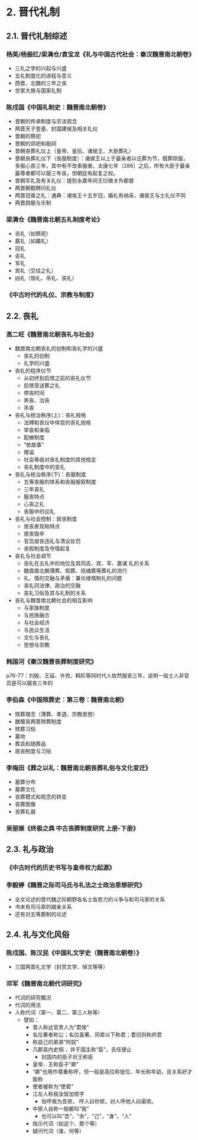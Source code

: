 # 2. 晋代礼制
## 2.1. 晋代礼制综述
### 杨英/杨振红/梁满仓/袁宝龙《礼与中国古代社会：秦汉魏晋南北朝卷》
- 三礼之学的兴起与兴盛
- 五礼制度化的进程与意义
- 西晋、北魏的三年之丧
- 世家大族与国家礼制

### 陈戍国《中国礼制史：魏晋南北朝卷》
- 晋朝的传承制度与宗法观念
- 两晋天子登基、封国建侯及相关礼仪
- 晋朝的祭祀
- 晋朝的郊祀和殷祠
- 晋朝丧葬礼仪上（皇帝、皇后、诸侯王、大臣葬礼）
- 晋朝丧葬礼仪下（丧服制度）：诸侯王以上于最亲者以讫葬为节，既葬除服，多服心丧三年，其中有不改素服者。太康七年（286）之后，所有大臣于最亲最尊者都可以服三年丧，但朝廷有起复之权。
- 晋朝军礼及有关礼仪：提到永嘉年间王衍做关外都督
- 两晋朝觐聘问礼仪
- 两晋冠昏之礼：通典：诸侯王十五岁冠，婚礼有纳采，诸侯王与士礼仪不同
- 两晋舆服与乐制

### 梁满仓《魏晋南北朝五礼制度考论》
- 吉礼（如祭祀）
- 嘉礼（如婚礼）
- 冠礼
- 会礼
- 军礼
- 宾礼（交往之礼）
- 凶礼（恤礼、吊礼、丧礼）

### 《中古时代的礼仪、宗教与制度》

## 2.2. 丧礼
### 高二旺《魏晋南北朝丧礼与社会》
- 魏晋南北朝丧礼的创制和丧礼学的兴盛
  - 丧礼的创制
  - 礼学的兴盛
- 丧礼的程序仪节
  - 从初终到启殡之前的丧礼仪节
  - 启殡至送葬之礼
  - 停丧时间
  - 奔丧、治丧
  - 吊丧
- 丧礼与统治秩序(上)：丧礼规格
  - 法赙和丧仪中体现的丧礼规格
  - 举哀和亲临
  - 配飨制度
  - “依故事”
  - 赠谥
  - 社会等级对丧礼制度的其他规定
  - 丧礼制度中的变礼
- 丧礼与统治秩序(下)：丧服制度
  - 五等丧服的体系和丧服服叙制度
  - 三年丧礼
  - 服丧特点
  - 心丧之礼
  - 丧服中的议礼
- 丧礼与社会控制：居丧制度
  - 居丧表现和特点
  - 居丧毁卒
  - 官员居丧违礼与清议处罚
  - 丧假制度及夺情起复
- 丧礼与社会调节
  - 丧礼在五礼中的地位及其同吉、宾、军、嘉诸 礼的关系
  - 魏晋南北朝薄葬、假葬、招魂葬等葬礼的流行
  - 礼、情的交融与矛盾：兼论缘情制礼的问题
  - 丧礼同法律、政治的交融
  - 丧礼习俗及其与礼制的关系
- 丧礼与魏晋南北朝社会的相互影响
  - 与家族制度
  - 与民族融合
  - 与社会经济
  - 与民众生活
  - 文化与丧礼
  - 思想与宗教

### 韩国河《秦汉魏晋丧葬制度研究》
p76-77：刘殷、王延、许孜、韩阶等同时代人依然服丧三年，说明一般士人非官员是可以服丧三年的

### 李伯森《中国殡葬史：第三卷：魏晋南北朝》
- 殡葬理念（薄葬、孝道、宗教思想）
- 魏蜀吴两晋殡葬制度
- 殡葬习俗
- 墓地
- 葬具和随葬品
- 居丧制度与习俗

### 李梅田《葬之以礼：魏晋南北朝丧葬礼俗与文化变迁》
- 墓葬分布
- 墓葬文化
- 丧葬模式和观念的转变
- 丧葬图像
- 丧葬礼器

### 吴丽娱《终极之典 中古丧葬制度研究 上册-下册》


## 2.3. 礼与政治
### 《中古时代的历史书写与皇帝权力起源》
### 李毅婷《魏晋之际司马氏与礼法之士政治思想研究》
- 全文论述的晋代魏之际朝野各名士各势力的斗争与和司马家的关系
- 书末有司马家的姻亲关系
- 还有对五等爵制的论述

## 2.4. 礼与文化风俗
### 陈戍国、陈汉民《中国礼文学史（魏晋南北朝卷）》
- 三国两晋礼文学（封赏文学、悼文等等）

### 邓军《魏晋南北朝代词研究》
- 代词的研究概况
- 代词的用法
- 人称代词（第一、第二、第三人称等）
  - 譬如：
    - 晋人称达官贵人为“君侯”
    - 名位著者称公；名位虽著，同辈以下称君；耆旧则称府君
    - 称自己的弟弟“阿奴”
    - 凡郡县内史相 ，并于国主称“臣”，去任便止 
      - 封国内的臣子对王称臣
    - 皇帝、王称臣子“卿”
    - “卿”也用作尊重称呼，但一般是高位称低位、年长称年幼，且关系好才能称
    - 使者被称为“使君”
    - 江左人称我汝皆加侬字
      - 俗呼我为吾侬， 呼人曰你侬，对人呼他人曰渠侬。
    - 中原人自称一般都叫“我”
      - 也可以叫“吾”，“余”，“己”，“身”，“人”
    - 指示代词（如这个、那个等）
    - 疑问代词（谁、何等）
